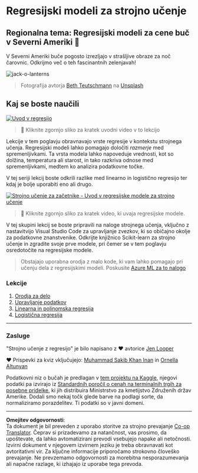 <!--
CO_OP_TRANSLATOR_METADATA:
{
  "original_hash": "508582278dbb8edd2a8a80ac96ef416c",
  "translation_date": "2025-09-05T11:25:23+00:00",
  "source_file": "2-Regression/README.md",
  "language_code": "sl"
}
-->
# Regresijski modeli za strojno učenje
## Regionalna tema: Regresijski modeli za cene buč v Severni Ameriki 🎃

V Severni Ameriki buče pogosto izrezljajo v strašljive obraze za noč čarovnic. Odkrijmo več o teh fascinantnih zelenjavah!

![jack-o-lanterns](../../../2-Regression/images/jack-o-lanterns.jpg)
> Fotografija avtorja <a href="https://unsplash.com/@teutschmann?utm_source=unsplash&utm_medium=referral&utm_content=creditCopyText">Beth Teutschmann</a> na <a href="https://unsplash.com/s/photos/jack-o-lanterns?utm_source=unsplash&utm_medium=referral&utm_content=creditCopyText">Unsplash</a>
  
## Kaj se boste naučili

[![Uvod v regresijo](https://img.youtube.com/vi/5QnJtDad4iQ/0.jpg)](https://youtu.be/5QnJtDad4iQ "Uvod v regresijo - Kliknite za ogled!")
> 🎥 Kliknite zgornjo sliko za kratek uvodni video v to lekcijo

Lekcije v tem poglavju obravnavajo vrste regresije v kontekstu strojnega učenja. Regresijski modeli lahko pomagajo določiti _razmerje_ med spremenljivkami. Ta vrsta modela lahko napoveduje vrednosti, kot so dolžina, temperatura ali starost, in tako razkriva odnose med spremenljivkami, medtem ko analizira podatkovne točke.

V tej seriji lekcij boste odkrili razlike med linearno in logistično regresijo ter kdaj je bolje uporabiti eno ali drugo.

[![Strojno učenje za začetnike - Uvod v regresijske modele za strojno učenje](https://img.youtube.com/vi/XA3OaoW86R8/0.jpg)](https://youtu.be/XA3OaoW86R8 "Strojno učenje za začetnike - Uvod v regresijske modele za strojno učenje")

> 🎥 Kliknite zgornjo sliko za kratek video, ki uvaja regresijske modele.

V tej skupini lekcij se boste pripravili na naloge strojnega učenja, vključno z nastavitvijo Visual Studio Code za upravljanje zvezkov, ki so običajno okolje za podatkovne znanstvenike. Odkrijte knjižnico Scikit-learn za strojno učenje in zgradite svoje prve modele, pri čemer se v tem poglavju osredotočite na regresijske modele.

> Obstajajo uporabna orodja z malo kode, ki vam lahko pomagajo pri učenju dela z regresijskimi modeli. Poskusite [Azure ML za to nalogo](https://docs.microsoft.com/learn/modules/create-regression-model-azure-machine-learning-designer/?WT.mc_id=academic-77952-leestott)

### Lekcije

1. [Orodja za delo](1-Tools/README.md)
2. [Upravljanje podatkov](2-Data/README.md)
3. [Linearna in polinomska regresija](3-Linear/README.md)
4. [Logistična regresija](4-Logistic/README.md)

---
### Zasluge

"Strojno učenje z regresijo" je bilo napisano z ♥️ avtorice [Jen Looper](https://twitter.com/jenlooper)

♥️ Prispevki za kviz vključujejo: [Muhammad Sakib Khan Inan](https://twitter.com/Sakibinan) in [Ornella Altunyan](https://twitter.com/ornelladotcom)

Podatkovni niz o bučah je predlagan v [tem projektu na Kaggle](https://www.kaggle.com/usda/a-year-of-pumpkin-prices), njegovi podatki pa izvirajo iz [Standardnih poročil o cenah na terminalnih trgih za posebne pridelke](https://www.marketnews.usda.gov/mnp/fv-report-config-step1?type=termPrice), ki jih distribuira Ministrstvo za kmetijstvo Združenih držav Amerike. Dodali smo nekaj točk glede barve na podlagi sorte, da normaliziramo porazdelitev. Ti podatki so v javni domeni.

---

**Omejitev odgovornosti**:  
Ta dokument je bil preveden z uporabo storitve za strojno prevajanje [Co-op Translator](https://github.com/Azure/co-op-translator). Čeprav si prizadevamo za natančnost, vas prosimo, da upoštevate, da lahko avtomatizirani prevodi vsebujejo napake ali netočnosti. Izvirni dokument v njegovem izvirnem jeziku je treba obravnavati kot avtoritativni vir. Za ključne informacije priporočamo strokovno človeško prevajanje. Ne prevzemamo odgovornosti za morebitna nesporazumevanja ali napačne razlage, ki izhajajo iz uporabe tega prevoda.